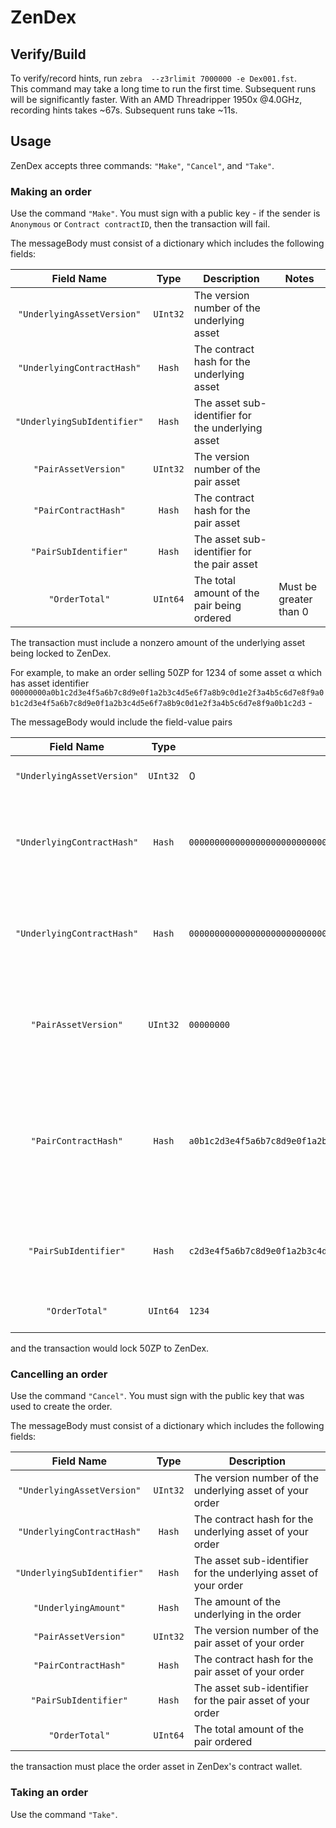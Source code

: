 
# ZenDex

## Verify/Build

To verify/record hints, run `zebra  --z3rlimit 7000000 -e Dex001.fst`.  
This command may take a long time to run the first time.
Subsequent runs will be significantly faster.
With an AMD Threadripper 1950x @4.0GHz, recording hints takes ~67s. Subsequent runs take ~11s.

## Usage

ZenDex accepts three commands: `"Make"`, `"Cancel"`, and `"Take"`.

### Making an order

Use the command `"Make"`. You must sign with a public key -
if the sender is `Anonymous` or `Contract contractID`, then the transaction will fail.

The messageBody must consist of a dictionary which includes the following fields:

| Field Name | Type | Description | Notes |
|:----------:|:----:| ----------- | ----- |
| `"UnderlyingAssetVersion"` | `UInt32` | The version number of the underlying asset | |
| `"UnderlyingContractHash"` | `Hash`   | The contract hash for the underlying asset | |
| `"UnderlyingSubIdentifier"`| `Hash`   | The asset sub-identifier for the underlying asset | |
| `"PairAssetVersion"` | `UInt32` | The version number of the pair asset | |
| `"PairContractHash"` | `Hash`   | The contract hash for the pair asset | |
| `"PairSubIdentifier"` | `Hash`   | The asset sub-identifier for the pair asset | |
| `"OrderTotal"` | `UInt64` | The total amount of the pair being ordered | Must be greater than 0 |

The transaction must include a nonzero amount of the underlying asset being locked to ZenDex.

For example, to make an order selling 50ZP for 1234 of some asset α which has asset identifier
`00000000a0b1c2d3e4f5a6b7c8d9e0f1a2b3c4d5e6f7a8b9c0d1e2f3a4b5c6d7e8f9a0b1c2d3e4f5a6b7c8d9e0f1a2b3c4d5e6f7a8b9c0d1e2f3a4b5c6d7e8f9a0b1c2d3` -

The messageBody would include the field-value pairs

| Field Name | Type | Value | Notes |
|:----------:|:----:| ----------- | ----- |
| `"UnderlyingAssetVersion"` | `UInt32` | 0 | The ZP asset has version 0 |
| `"UnderlyingContractHash"` | `Hash`   | `0000000000000000000000000000000000000000000000000000000000000000` | The ZP asset has the zero hash as it's contract hash |
| `"UnderlyingContractHash"` | `Hash`   | `0000000000000000000000000000000000000000000000000000000000000000` | The ZP asset has the zero hash as it's asset sub-identifier |
| `"PairAssetVersion"` | `UInt32` | `00000000` | The first 4 bytes of an asset identifier are the version number |
| `"PairContractHash"` | `Hash`   | `a0b1c2d3e4f5a6b7c8d9e0f1a2b3c4d5e6f7a8b9c0d1e2f3a4b5c6d7e8f9a0b1` | The 5th to 36th bytes are the contract hash of the contract that generated the asset |
| `"PairSubIdentifier"`| `Hash` | `c2d3e4f5a6b7c8d9e0f1a2b3c4d5e6f7a8b9c0d1e2f3a4b5c6d7e8f9a0b1c2d3` | The 37th to 68th bytes are the asset sub-identifier |
| `"OrderTotal"` | `UInt64` | `1234` | The order is for 1234 of α |

and the transaction would lock 50ZP to ZenDex.

### Cancelling an order

Use the command `"Cancel"`. You must sign with the public key that was used to create the order.

The messageBody must consist of a dictionary which includes the following fields:

| Field Name | Type | Description |
|:----------:|:----:| ----------- |
| `"UnderlyingAssetVersion"` | `UInt32` | The version number of the underlying asset of your order |
| `"UnderlyingContractHash"` | `Hash`   | The contract hash for the underlying asset of your order |
| `"UnderlyingSubIdentifier"`| `Hash`   | The asset sub-identifier for the underlying asset of your order |
| `"UnderlyingAmount"` | `Hash` | The amount of the underlying in the order |
| `"PairAssetVersion"` | `UInt32` | The version number of the pair asset of your order |
| `"PairContractHash"` | `Hash` | The contract hash for the pair asset of your order |
| `"PairSubIdentifier"` | `Hash` | The asset sub-identifier for the pair asset of your order |
| `"OrderTotal"` | `UInt64` | The total amount of the pair ordered |

the transaction must place the order asset in ZenDex's contract wallet.

### Taking an order

Use the command `"Take"`.
